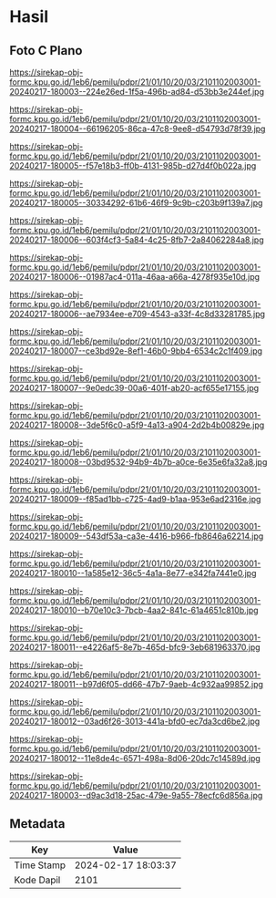 # Hasil

## Foto C Plano

https://sirekap-obj-formc.kpu.go.id/1eb6/pemilu/pdpr/21/01/10/20/03/2101102003001-20240217-180003--224e26ed-1f5a-496b-ad84-d53bb3e244ef.jpg

https://sirekap-obj-formc.kpu.go.id/1eb6/pemilu/pdpr/21/01/10/20/03/2101102003001-20240217-180004--66196205-86ca-47c8-9ee8-d54793d78f39.jpg

https://sirekap-obj-formc.kpu.go.id/1eb6/pemilu/pdpr/21/01/10/20/03/2101102003001-20240217-180005--f57e18b3-ff0b-4131-985b-d27d4f0b022a.jpg

https://sirekap-obj-formc.kpu.go.id/1eb6/pemilu/pdpr/21/01/10/20/03/2101102003001-20240217-180005--30334292-61b6-46f9-9c9b-c203b9f139a7.jpg

https://sirekap-obj-formc.kpu.go.id/1eb6/pemilu/pdpr/21/01/10/20/03/2101102003001-20240217-180006--603f4cf3-5a84-4c25-8fb7-2a84062284a8.jpg

https://sirekap-obj-formc.kpu.go.id/1eb6/pemilu/pdpr/21/01/10/20/03/2101102003001-20240217-180006--01987ac4-011a-46aa-a66a-4278f935e10d.jpg

https://sirekap-obj-formc.kpu.go.id/1eb6/pemilu/pdpr/21/01/10/20/03/2101102003001-20240217-180006--ae7934ee-e709-4543-a33f-4c8d33281785.jpg

https://sirekap-obj-formc.kpu.go.id/1eb6/pemilu/pdpr/21/01/10/20/03/2101102003001-20240217-180007--ce3bd92e-8ef1-46b0-9bb4-6534c2c1f409.jpg

https://sirekap-obj-formc.kpu.go.id/1eb6/pemilu/pdpr/21/01/10/20/03/2101102003001-20240217-180007--9e0edc39-00a6-401f-ab20-acf655e17155.jpg

https://sirekap-obj-formc.kpu.go.id/1eb6/pemilu/pdpr/21/01/10/20/03/2101102003001-20240217-180008--3de5f6c0-a5f9-4a13-a904-2d2b4b00829e.jpg

https://sirekap-obj-formc.kpu.go.id/1eb6/pemilu/pdpr/21/01/10/20/03/2101102003001-20240217-180008--03bd9532-94b9-4b7b-a0ce-6e35e6fa32a8.jpg

https://sirekap-obj-formc.kpu.go.id/1eb6/pemilu/pdpr/21/01/10/20/03/2101102003001-20240217-180009--f85ad1bb-c725-4ad9-b1aa-953e6ad2316e.jpg

https://sirekap-obj-formc.kpu.go.id/1eb6/pemilu/pdpr/21/01/10/20/03/2101102003001-20240217-180009--543df53a-ca3e-4416-b966-fb8646a62214.jpg

https://sirekap-obj-formc.kpu.go.id/1eb6/pemilu/pdpr/21/01/10/20/03/2101102003001-20240217-180010--1a585e12-36c5-4a1a-8e77-e342fa7441e0.jpg

https://sirekap-obj-formc.kpu.go.id/1eb6/pemilu/pdpr/21/01/10/20/03/2101102003001-20240217-180010--b70e10c3-7bcb-4aa2-841c-61a4651c810b.jpg

https://sirekap-obj-formc.kpu.go.id/1eb6/pemilu/pdpr/21/01/10/20/03/2101102003001-20240217-180011--e4226af5-8e7b-465d-bfc9-3eb681963370.jpg

https://sirekap-obj-formc.kpu.go.id/1eb6/pemilu/pdpr/21/01/10/20/03/2101102003001-20240217-180011--b97d6f05-dd66-47b7-9aeb-4c932aa99852.jpg

https://sirekap-obj-formc.kpu.go.id/1eb6/pemilu/pdpr/21/01/10/20/03/2101102003001-20240217-180012--03ad6f26-3013-441a-bfd0-ec7da3cd6be2.jpg

https://sirekap-obj-formc.kpu.go.id/1eb6/pemilu/pdpr/21/01/10/20/03/2101102003001-20240217-180012--11e8de4c-6571-498a-8d06-20dc7c14589d.jpg

https://sirekap-obj-formc.kpu.go.id/1eb6/pemilu/pdpr/21/01/10/20/03/2101102003001-20240217-180003--d9ac3d18-25ac-479e-9a55-78ecfc6d856a.jpg


## Metadata

| Key        | Value               |
| ---------- | ------------------- |
| Time Stamp | 2024-02-17 18:03:37 |
| Kode Dapil | 2101                |



